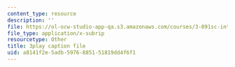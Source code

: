 ```yaml
---
content_type: resource
description: ''
file: https://ol-ocw-studio-app-qa.s3.amazonaws.com/courses/3-091sc-introduction-to-solid-state-chemistry-fall-2010/a8141f2e5adb5976885151819dd4f6f1_VL0pw-yVgjM.vtt
file_type: application/x-subrip
resourcetype: Other
title: 3play caption file
uid: a8141f2e-5adb-5976-8851-51819dd4f6f1
---
```

